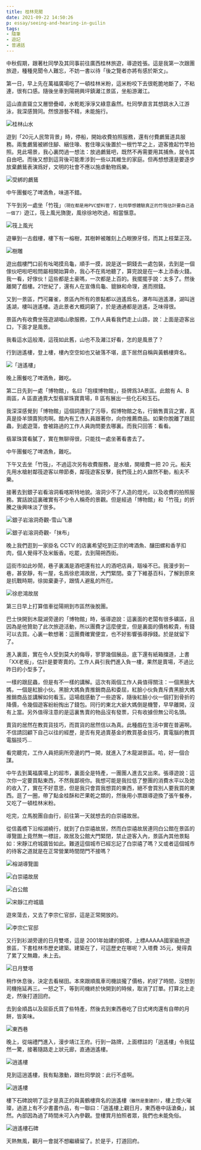 ```yaml
---
title: 桂林見聞
date: 2021-09-22 14:50:26
p: essay/seeing-and-hearing-in-guilin
tags:
- 隨筆
- 遊記
- 普通話
---
```


中秋假期，跟著杜同學及其同事前往廣西桂林旅遊，導遊姓張。這是我第一次跟團旅遊，種種見聞令人難忘，不妨一書以待「後之覽者亦將有感於斯文」。

<!--more-->

第一日，早上先在萬福廣場吃了一頓桂林米粉，這米粉咬下去很乾脆地斷了，不粘連，很有口感。隨後坐車到陽朔興坪鎮灕江景區，坐船游灕江。

這山直直聳立又層巒疊嶂，水乾乾淨淨又綠意盎然。杜同學直言其想跳水入江游泳，我深感贊同。然恨游藝不精，未能施行。

![桂林山水](seeing-and-hearing-in-guilin/IMG_3826.jpg)

遊到「20元人民幣背景」時，停船，開始收費拍照服務，還有付費鸕鶿道具服務。兩隻鸕鶿被綁住腳、綑住喙、套住喙尖後置於一根竹竿之上，遊客擔起竹竿拍照。見此場景，我心裏閃過一想法：放過鸕鶿吧，既然不再需要用其捕魚，就令其自由吧。而後又想到這背後可能牽涉到一些以其維生的家庭。但再想想還是要逐步放棄鸕鶿表演爲好，文明的社會不應以施虐動物爲樂。

![受綁的鸕鶿](seeing-and-hearing-in-guilin/IMG_3829.jpg)

中午團餐吃了啤酒魚，味道不錯。

下午到另一處坐「竹筏」`（現在都是用PVC塑料管了，杜同學想體驗真正的竹筏估計要自己造一個了）`遊江，筏上風光旖旎，風徐徐地吹過，相當愜意。

![筏上風光](seeing-and-hearing-in-guilin/IMG_3860.jpg)

遊畢到一古戲樓，樓下有一榕樹，其樹幹被雕刻上凸眼獠牙怪，而其上枝葉正茂。

![樹雕](seeing-and-hearing-in-guilin/IMG_3874.jpg)

遊出戲樓門口前有吆喝摸烏龜，順手一摸，說是送一銅錢去一處包裝，去到是一個傢伙吧啦吧啦問屬相開始算命，我心不在焉地聽了，算完說是在一本上添香火錢。我一看，好傢伙！這些都是土豪嗎，一次都是上百的。我擺擺手說：太多了。然後離開了戲樓。21世紀了，還有人在宣傳烏龜、貔貅和命理，進而撈錢。

又到一景區，門可羅雀，景區內所有的景點都以逍遙爲名，瀑布叫逍遙瀑，湖叫逍遙湖，樓叫逍遙樓。造此景者大概詞窮了，於是通通都是逍遙，乏味得很。

景區內有收費坐筏遊湖唱山歌服務，工作人員看我們走上山路，說：上面是遊客出口，下面才是風景。

我看這水這般濁，這筏如此舊，山也不及灕江好看，怎的是風景了？

行到逍遙樓，登上樓，樓內空空如也又破落不堪，底下居然自稱與黃鶴樓齊名。

![「逍遙樓」](seeing-and-hearing-in-guilin/IMG_3886.jpg)

晚上團餐吃了啤酒魚，難吃。

第二日先到一處「博物館」，名曰「抱樸博物館」，掛牌爲3A景區。此館有 A、B 兩區，A 區直通賣大型翡翠珠寶賣場，B 區有展出一些化石和玉石。

我深深感覺到「博物館」這個詞遭到了污辱，假博物館之名，行銷售賣貨之實，真真是掛羊頭賣狗肉啊。館內有工作人員跟著你，向你推薦商品。如果你脫離了跟屁蟲，到處遊蕩，會被路過的工作人員詢問要去哪裏。而我只回答：看看。

翡翠珠寶看膩了，實在無聊得很，只能找一處坐著看書去了。

中午團餐吃了啤酒魚，難吃。

下午又去坐「竹筏」，不過這次另有收費服務，是水槍，開槍費一把 20 元。船夫先用水槍射鄰筏遊客以帶節奏，鄰筏遊客反擊，我們筏上的人巋然不動，船夫不樂。

接著去到銀子岩看溶洞看喀斯特地貌。溶洞少不了人造的燈光，以及收費的拍照服務。實話說這裏確實有不少令人稱奇的景觀。但是經過「博物館」和「竹筏」的折騰之後興味淡了很多。

![銀子岩溶洞奇觀-雪山飞瀑](seeing-and-hearing-in-guilin/IMG_3912.jpg)

![銀子岩溶洞奇觀-「抹布」](seeing-and-hearing-in-guilin/IMG_3916.jpg)

晚上我們逛到一家掛名 CCTV 的店裏希望吃到正宗的啤酒魚、釀田螺和香芋扣肉，個人覺得不及米飯香。吃罷，去到陽朔西街。

這街市如此吵鬧，巷子裏滿是酒吧還有拉人的酒吧店員，聒噪不已。我漫步到一巷，甚安靜，有一屋，名爲徐悲鴻故居，大門緊閉。查了下維基百科，了解到原來是抗戰時期，徐拋棄妻子，跟情人避亂的所在。

![徐悲鴻故居](seeing-and-hearing-in-guilin/IMG_3925.jpg)

第三日早上打算借車從陽朔到市區然後脫團。

巴士快開到木龍湖旁邊的「博物館」時，張導遊說：這裏面的老闆有很多礦區，且因為是他贊助了此次旅遊活動，所以團費才這麼便宜，但是裏面的價格較貴，有錢可以去買。心裏一軟想著：這團費確實便宜，也不好影響張導掙錢。於是就留下了。

進入裏面，實在令人受到莫大的侮辱，寥寥幾個展品，底下還有紙箱擋道，上書「XX老板」，估計是要寄賣的。工作人員引我們進入負一樓，果然是賣場，不過比昨日的小型多了。

一樣的跟屁蟲，但是有不一樣的講解。這次有兩個工作人員值得關注：一個黑臉大媽，一個是紅臉小伙。黑臉大媽負責推銷商品和委屈，紅臉小伙負責斥責黑臉大媽推銷商品並講解如何看玉。這場戲感動了一些遊客，隨後紅臉小伙一個打到骨折的降價，令幾個遊客紛紛掏出了錢包。同行的東北大爺大媽倒是機警，早早離開，沒有上當。另外值得注意的是這裏售賣的物品沒有發票，只有收據但無公司名頭。

賣貨的居然在教買貨技巧，而買貨的居然信以為真。此種戲在生活中實在普遍啊。不信請回顧下自己以往的經歷，是否有見過賣基金的教買基金技巧，賣電腦的教買電腦技巧...

看完聽完，工作人員把廁所旁邊的門一開，就進入了木龍湖景區。哈，好一個合謀。

中午去到萬福廣場上的超市，裏面全是特產，一團團人進去又出來。張導遊說：這次你一定要買點東西，不然我鄙視你。我想可能是我拉低了整團的消費水平以及她的收入了，實在不好意思，但是我只會買我想買的東西，絕不會買別人要我買的東西。逛了一圈，帶了點金桂酥和芒果乾之類的，然後用小票跟導遊換了張午餐券，又吃了一頓桂林米粉。

吃完，立馬脫團自由行，前往第一天就想去的白崇禧故居。

從信義橋下沿榕湖繞行，就到了白崇禧故居，然而白崇禧故居連同白公館在景區的導覽圖上竟然無一標註，故居及公館大門緊閉，禁止遊客入內，景區內其他景點如：宋靜江府城牆皆如此。難道這個城市已經忘記了白崇禧了嗎？又或者這個城市的待客之道就是在正常營業時間閉門不接嗎？

![榕湖導覽圖](seeing-and-hearing-in-guilin/IMG_3929.jpg)

![白崇禧故居](seeing-and-hearing-in-guilin/IMG_3931.jpg)

![白公館](seeing-and-hearing-in-guilin/IMG_3934.jpg)

![宋靜江府城牆](seeing-and-hearing-in-guilin/IMG_3937.jpg)

遊來蕩去，又去了李宗仁官邸，這是正常開放的。

![李宗仁官邸](seeing-and-hearing-in-guilin/IMG_3956.jpg)

又行到衫湖旁邊的日月雙塔，這是 2001年始建的銅塔，上標AAAAA國家級旅遊景區，下書桂林市歷史建築。建築在了，可這歷史在哪呢？入塔費 35元，覺得貴了累了又無趣，未上去。

![日月雙塔](seeing-and-hearing-in-guilin/IMG_3957.jpg)

稍作休息後，決定去看梯田。本來跟順風車司機談攏了價格，約好了時間，沒想到司機拖延再三。一怒之下，等到司機終於快開到的時候，取消了訂單。打算北上走走，然後打道回府。

去到金順昌以及屈臣氏買了些特產，然後去到東西巷吃了日式烤肉還有自帶的月餅，皆美味。

![東西巷](seeing-and-hearing-in-guilin/IMG_3965.jpg)

晚上，從端禮門進入，漫步靖江王府。行到一路牌，上面標註的「逍遙樓」令我猛然一驚，接著隨路走上狀元廊，直通逍遙樓。

![逍遙樓](seeing-and-hearing-in-guilin/IMG_3976.jpg)

見到這逍遙樓，我有點激動，跟杜同學說：此行不虛啊。

![逍遙樓](seeing-and-hearing-in-guilin/IMG_3979.jpg)

樓下石碑說明了這才是真正的與黃鶴樓齊名的逍遙樓`（雖然是重建的）`，樓上燈火璀璨，過道上有不少書畫作品，有一聯曰：「逍遙樓上觀日月，東西巷中話滄桑」，誠然。內部因為過了時間未可入內參觀。登樓賞月拍照者眾，我們也未能免俗。

![逍遙樓石碑](seeing-and-hearing-in-guilin/IMG_3985.jpg)

天熱無風，觀月一會就不想繼續留了。於是乎，打道回府。

